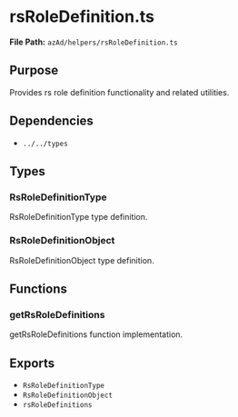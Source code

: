 # rsRoleDefinition.ts

**File Path:** `azAd/helpers/rsRoleDefinition.ts`

## Purpose

Provides rs role definition functionality and related utilities.

## Dependencies

- `../../types`

## Types

### RsRoleDefinitionType

RsRoleDefinitionType type definition.

### RsRoleDefinitionObject

RsRoleDefinitionObject type definition.

## Functions

### getRsRoleDefinitions

getRsRoleDefinitions function implementation.

## Exports

- `RsRoleDefinitionType`
- `RsRoleDefinitionObject`
- `rsRoleDefinitions`
